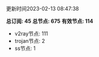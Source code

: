 更新时间2023-02-13 08:47:38

**总订阅: 45**
**总节点: 675**
**有效节点: 114**
- v2ray节点: 111
- trojan节点: 2
- ss节点: 1
